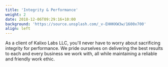 ```yaml
---
title: 'Integrity & Performance'
weight: 2
date: 2018-12-06T09:29:16+10:00
background: 'https://source.unsplash.com/_v-EHHKKW3w/1600x700'
align: left
---
```


As a client of Kalixo Labs LLC, you'll never have to worry about sacrificing integrity for performance. We pride ourselves on delivering the best results to each and every business we work with, all while maintaining a reliable and friendly work ethic.